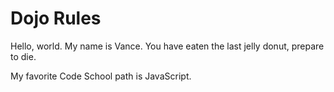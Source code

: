Dojo Rules
==========

Hello, world. My name is Vance.
You have eaten the last jelly donut, prepare to die.

My favorite Code School path is JavaScript.

